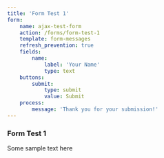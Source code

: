 ```yaml
---
title: 'Form Test 1'
form:
    name: ajax-test-form
    action: /forms/form-test-1
    template: form-messages
    refresh_prevention: true
    fields:
        name:
            label: 'Your Name'
            type: text
    buttons:
        submit:
            type: submit
            value: Submit
    process:
        message: 'Thank you for your submission!'
---
```


### Form Test 1

Some sample text here

<div id="form-result"></div>

<script>
$(document).ready(function(){

    var form = $('#ajax-test-form');
    form.submit(function(e) {
        // prevent form submission
        e.preventDefault();

        // submit the form via Ajax
        $.ajax({
            url: form.attr('action'),
            type: form.attr('method'),
            dataType: 'html',
            data: form.serialize(),
            success: function(result) {
                // Inject the result in the HTML
                $('#form-result').html(result);
            }
        });
    });
});
</script>